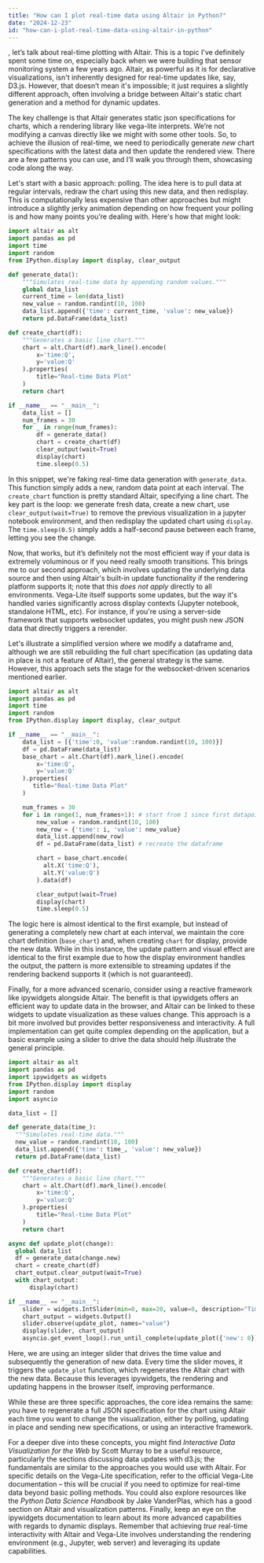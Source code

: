 ```yaml
---
title: "How can I plot real-time data using Altair in Python?"
date: "2024-12-23"
id: "how-can-i-plot-real-time-data-using-altair-in-python"
---
```


, let’s talk about real-time plotting with Altair. This is a topic I've definitely spent some time on, especially back when we were building that sensor monitoring system a few years ago. Altair, as powerful as it is for declarative visualizations, isn't inherently designed for real-time updates like, say, D3.js. However, that doesn’t mean it's impossible; it just requires a slightly different approach, often involving a bridge between Altair's static chart generation and a method for dynamic updates.

The key challenge is that Altair generates static json specifications for charts, which a rendering library like vega-lite interprets. We’re not modifying a canvas directly like we might with some other tools. So, to achieve the illusion of real-time, we need to periodically generate *new* chart specifications with the latest data and then update the rendered view. There are a few patterns you can use, and I’ll walk you through them, showcasing code along the way.

Let's start with a basic approach: polling. The idea here is to pull data at regular intervals, redraw the chart using this new data, and then redisplay. This is computationally less expensive than other approaches but might introduce a slightly jerky animation depending on how frequent your polling is and how many points you’re dealing with. Here's how that might look:

```python
import altair as alt
import pandas as pd
import time
import random
from IPython.display import display, clear_output

def generate_data():
    """Simulates real-time data by appending random values."""
    global data_list
    current_time = len(data_list)
    new_value = random.randint(10, 100)
    data_list.append({'time': current_time, 'value': new_value})
    return pd.DataFrame(data_list)

def create_chart(df):
    """Generates a basic line chart."""
    chart = alt.Chart(df).mark_line().encode(
        x='time:Q',
        y='value:Q'
    ).properties(
        title="Real-time Data Plot"
    )
    return chart

if __name__ == "__main__":
    data_list = []
    num_frames = 30
    for _ in range(num_frames):
        df = generate_data()
        chart = create_chart(df)
        clear_output(wait=True)
        display(chart)
        time.sleep(0.5)
```

In this snippet, we're faking real-time data generation with `generate_data`. This function simply adds a new, random data point at each interval. The `create_chart` function is pretty standard Altair, specifying a line chart. The key part is the loop: we generate fresh data, create a new chart, use `clear_output(wait=True)` to remove the previous visualization in a jupyter notebook environment, and then redisplay the updated chart using `display`. The `time.sleep(0.5)` simply adds a half-second pause between each frame, letting you see the change.

Now, that works, but it’s definitely not the most efficient way if your data is extremely voluminous or if you need really smooth transitions. This brings me to our second approach, which involves updating the underlying data source and then using Altair's built-in update functionality if the rendering platform supports it; note that this *does not apply* directly to all environments. Vega-Lite itself supports some updates, but the way it's handled varies significantly across display contexts (Jupyter notebook, standalone HTML, etc). For instance, if you're using a server-side framework that supports websocket updates, you might push new JSON data that directly triggers a rerender.

Let's illustrate a simplified version where we modify a dataframe and, although we are still rebuilding the full chart specification (as updating data in place is not a feature of Altair), the general strategy is the same. However, this approach sets the stage for the websocket-driven scenarios mentioned earlier.

```python
import altair as alt
import pandas as pd
import time
import random
from IPython.display import display, clear_output

if __name__ == "__main__":
    data_list = [{'time':0, 'value':random.randint(10, 100)}]
    df = pd.DataFrame(data_list)
    base_chart = alt.Chart(df).mark_line().encode(
        x='time:Q',
        y='value:Q'
    ).properties(
       title="Real-time Data Plot"
    )

    num_frames = 30
    for i in range(1, num_frames+1): # start from 1 since first datapoint is initialized
        new_value = random.randint(10, 100)
        new_row = {'time': i, 'value': new_value}
        data_list.append(new_row)
        df = pd.DataFrame(data_list) # recreate the dataframe

        chart = base_chart.encode(
          alt.X('time:Q'),
          alt.Y('value:Q')
        ).data(df)

        clear_output(wait=True)
        display(chart)
        time.sleep(0.5)
```

The logic here is almost identical to the first example, but instead of generating a completely new chart at each interval, we maintain the core chart definition (`base_chart`) and, when creating `chart` for display, provide the new data. While in this instance, the update pattern and visual effect are identical to the first example due to how the display environment handles the output, the pattern is more extensible to streaming updates if the rendering backend supports it (which is not guaranteed).

Finally, for a more advanced scenario, consider using a reactive framework like ipywidgets alongside Altair. The benefit is that ipywidgets offers an efficient way to update data in the browser, and Altair can be linked to these widgets to update visualization as these values change. This approach is a bit more involved but provides better responsiveness and interactivity. A full implementation can get quite complex depending on the application, but a basic example using a slider to drive the data should help illustrate the general principle.

```python
import altair as alt
import pandas as pd
import ipywidgets as widgets
from IPython.display import display
import random
import asyncio

data_list = []

def generate_data(time_):
  """Simulates real-time data."""
  new_value = random.randint(10, 100)
  data_list.append({'time': time_, 'value': new_value})
  return pd.DataFrame(data_list)

def create_chart(df):
    """Generates a basic line chart."""
    chart = alt.Chart(df).mark_line().encode(
        x='time:Q',
        y='value:Q'
    ).properties(
        title="Real-time Data Plot"
    )
    return chart

async def update_plot(change):
  global data_list
  df = generate_data(change.new)
  chart = create_chart(df)
  chart_output.clear_output(wait=True)
  with chart_output:
      display(chart)

if __name__ == "__main__":
    slider = widgets.IntSlider(min=0, max=20, value=0, description="Time")
    chart_output = widgets.Output()
    slider.observe(update_plot, names="value")
    display(slider, chart_output)
    asyncio.get_event_loop().run_until_complete(update_plot({'new': 0}))

```

Here, we are using an integer slider that drives the time value and subsequently the generation of new data. Every time the slider moves, it triggers the `update_plot` function, which regenerates the Altair chart with the new data. Because this leverages ipywidgets, the rendering and updating happens in the browser itself, improving performance.

While these are three specific approaches, the core idea remains the same: you have to regenerate a full JSON specification for the chart using Altair each time you want to change the visualization, either by polling, updating in place and sending new specifications, or using an interactive framework.

For a deeper dive into these concepts, you might find *Interactive Data Visualization for the Web* by Scott Murray to be a useful resource, particularly the sections discussing data updates with d3.js; the fundamentals are similar to the approaches you would use with Altair. For specific details on the Vega-Lite specification, refer to the official Vega-Lite documentation – this will be crucial if you need to optimize for real-time data beyond basic polling methods. You could also explore resources like the *Python Data Science Handbook* by Jake VanderPlas, which has a good section on Altair and visualization patterns. Finally, keep an eye on the ipywidgets documentation to learn about its more advanced capabilities with regards to dynamic displays. Remember that achieving *true* real-time interactivity with Altair and Vega-Lite involves understanding the rendering environment (e.g., Jupyter, web server) and leveraging its update capabilities.
